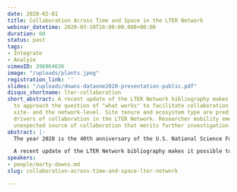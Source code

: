 ```yaml
---
date: 2020-02-01
title: Collaboration Across Time and Space in the LTER Network
webinar_datetime: 2020-03-10T16:00:00.000+00:00
duration: 60
status: past
tags:
- Integrate
- Analyze
vimeoID: 396964636
image: "/uploads/plants.jpeg"
registration_link: ''
slides: "/uploads/downs-dataone2020-presentation-public.pdf"
disqus_shortname: lter-collaboration
short_abstract: A recent update of the LTER Network bibliography makes it possible
  to approach the question of "what works" to facilitate collaboration at both the
  site- and the network-level. Site tenure and ecosystem type are predictably strong
  drivers of collaboration in the LTER Network. Researcher mobility emerged as an
  unexpected source of collaboration that merits further investigation.
abstract: |-
  The year 2020 is the 40th anniversary of the U.S. National Science Foundation's LTER Program, which has grown from a loosely organized set of research projects to a dynamic network of 28 sustained research programs across 18 major biomes. Hypothesis-driven, place-based research has been the Network's bread and butter throughout its 40-year history. Approaches to cross-site synthesis have varied through time, yet collaborative synthesis is essential for understanding the generality of site-based insights, scaling the results, and making them useful for modeling.

  A recent update of the LTER Network bibliography makes it possible to approach the question of "what works" to facilitate collaboration at both the site- and the network-level. Our analysis shows that between 1980 and 2019, the average number of LTER-based publications per site per year grew from 6 to more than 30. For the first 10-15 years of the Network's history, the number of authors and institutions per publication was similar to a comparable sample of non-LTER publications. But the pace of collaboration accelerated rapidly between 1995 and 2019. Today, LTER papers involve nearly twice as many authors and institutions as comparable non-LTER publications. Site tenure and ecosystem type are predictably strong drivers of collaboration in the LTER Network. Researcher mobility emerged as an unexpected source of collaboration that merits further investigation.
speakers:
- people/marty-downs.md
slug: collaboration-across-time-and-space-lter-network

---
```

